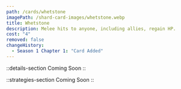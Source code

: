```yaml
---
path: /cards/whetstone
imagePath: /shard-card-images/whetstone.webp
title: Whetstone
description: Melee hits to anyone, including allies, regain HP.
cost: "4"
removed: false
changeHistory:
  - Season 1 Chapter 1: "Card Added"
---
```


::details-section
Coming Soon
::

::strategies-section
Coming Soon
::
